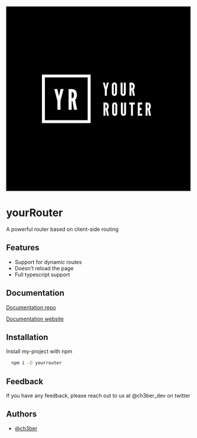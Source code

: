 
![Logo](./docs/img/full-logo.png)


# yourRouter

A powerful router based on client-side routing

## Features

- Support for dynamic routes
- Doesn't reload the page
- Full typescript support

## Documentation

[Documentation repo](https://github.com/ch3ber/yourRouter-docs)

[Documentation website](https://ch3ber.github.io/yourRouter)


## Installation

Install my-project with npm

```bash
  npm i -D yourrouter
```

## Feedback

If you have any feedback, please reach out to us at @ch3ber_dev on twitter


## Authors

- [@ch3ber](https://www.github.com/ch3ber)
